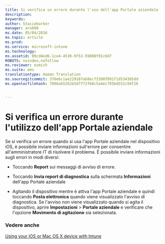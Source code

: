 ```yaml
---
title: Si verifica un errore durante l'uso dell'app Portale aziendale | Microsoft Intune
description: 
keywords: 
author: Staciebarker
manager: arob98
ms.date: 05/04/2016
ms.topic: article
ms.prod: 
ms.service: microsoft-intune
ms.technology: 
ms.assetid: 09cd4ed6-1ce4-4530-9753-59808f01c6d7
ROBOTS: noindex,nofollow
ms.reviewer: esmich
ms.suite: ems
translationtype: Human Translation
ms.sourcegitcommit: 376e6c1ae229187ab8ec73390f091f1d534365dd
ms.openlocfilehash: 7096ab5262b5d7f72f68c5a4ec785bd552c94f26


---
```



# Si verifica un errore durante l'utilizzo dell'app Portale aziendale

Se si verifica un errore quando si usa l'app Portale aziendale nel dispositivo iOS, è possibile inviare informazioni sull'errore per consentire all'amministratore IT di risolvere il problema. È possibile inviare informazioni sugli errori in modi diversi:

-   Toccando **Report** sui messaggi di avviso di errore.

-   Toccando **Invia report di diagnostica** sulla schermata **Informazioni** dell'app Portale aziendale

-   Agitando il dispositivo mentre è attiva l'app Portale aziendale e quindi toccando **Posta elettronica** quando viene visualizzato l'avviso di diagnostica. Se l'avviso non viene visualizzato quando si agita il dispositivo, aprire **Impostazioni** &gt; **Portale aziendale** e verificare che l'opzione **Movimento di agitazione** sia selezionata.


### Vedere anche
[Using your iOS or Mac OS X device with Intune](using-your-ios-or-mac-os-x-device-with-intune.md)


<!--HONumber=Jul16_HO3-->


